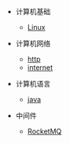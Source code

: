 * 计算机基础
  * [Linux](./docs/basis/Linux.md "Linux world")

* 计算机网络

  * [http](./docs/internet/http.md "http world")
  * [internet](./docs/internet/internet.md "internet world")

* 计算机语言

  * [java](./docs/language/java.md "java world")

* 中间件

  * [RocketMQ](./docs/middleware/RocketMQ.md "RocketMQ world")

